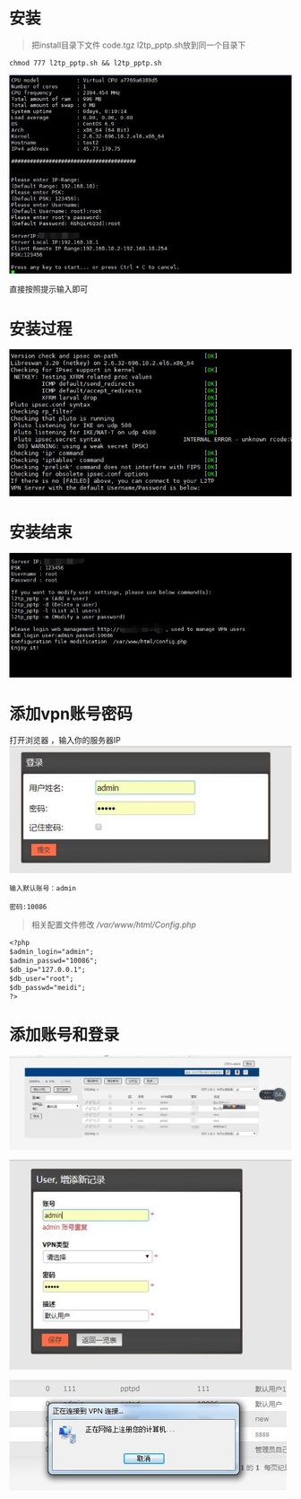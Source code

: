 # 安装
> 把install目录下文件 code.tgz l2tp_pptp.sh放到同一个目录下
```
chmod 777 l2tp_pptp.sh && l2tp_pptp.sh
```
![](https://raw.githubusercontent.com/wfcz10086/phpvpn/master/jpg/1.jpg)

直接按照提示输入即可


# 安装过程
![](https://raw.githubusercontent.com/wfcz10086/phpvpn/master/jpg/2.jpg)

# 安装结束
![](https://raw.githubusercontent.com/wfcz10086/phpvpn/master/jpg/4.jpg)

# 添加vpn账号密码

打开浏览器 ，输入你的服务器IP
![](https://github.com/wfcz10086/phpvpn/blob/master/jpg/login.jpg?raw=true)
```
输入默认账号：admin

密码:10086

```
> 相关配置文件修改  */var/www/html/Config.php*

```
<?php
$admin_login="admin";
$admin_passwd="10086";
$db_ip="127.0.0.1";
$db_user="root";
$db_passwd="meidi";
?>

```

# 添加账号和登录
![](https://github.com/wfcz10086/phpvpn/blob/master/jpg/index.jpg?raw=true)

![](https://github.com/wfcz10086/phpvpn/blob/master/jpg/add_user.jpg?raw=true)

![](https://github.com/wfcz10086/phpvpn/blob/master/jpg/l2tp.jpg?raw=true)
